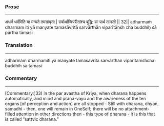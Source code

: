 ### Prose 
 --- 
अधर्मं धर्ममिति या मन्यते तमसावृता |
सर्वार्थान्विपरीतांश्च बुद्धि: सा पार्थ तामसी || 32||
adharmaṁ dharmam iti yā manyate tamasāvṛitā
sarvārthān viparītānśh cha buddhiḥ sā pārtha tāmasī

### Translation 
 --- 
adharmam dharmamiti ya manyate tamasavrita sarvarthan viparitamshcha buddhih sa tamasi

### Commentary 
 --- 
[Commentary:]33) In the par avastha of Kriya, when dharana happens automatically, and mind and prana-vayu and the awareness of the ten organs [of perception and action] are all stopped - Still with dharana, dhyan, samadhi - then, one will remain in OneSelf; there will be no attachment-filled attention in other directions then - this type of dharana - it is this that is called “sattvic dharana.”